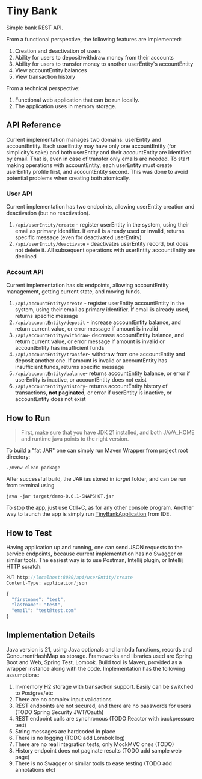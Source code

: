 # Tiny Bank

Simple bank REST API.

From a functional perspective, the following features are implemented:

1. Creation and deactivation of users
2. Ability for users to deposit/withdraw money from their accounts
3. Ability for users to transfer money to another userEntity's accountEntity
4. View accountEntity balances
5. View transaction history

From a technical perspective:

1. Functional web application that can be run locally.
2. The application uses in memory storage.

## API Reference

Current implementation manages two domains: userEntity and accountEntity. Each userEntity may have only one accountEntity (for simplicity’s
sake) and both userEntity and their accountEntity are identified by email. That is, even in case of transfer only emails are needed.
To start making operations with accountEntity, each userEntity must create userEntity profile first, and accountEntity second. This was done to
avoid potential problems when creating both atomically.

### User API

Current implementation has two endpoints, allowing userEntity creation and deactivation (but no reactivation).

1. `/api/userEntity/create` - register userEntity in the system, using their email as primary identifier. If email is already used
   or invalid, returns specific message (even for deactivated userEntity)
2. `/api/userEntity/deactivate` - deactivates userEntity record, but does not delete it. All subsequent operations with userEntity accountEntity
   are declined

### Account API

Current implementation has six endpoints, allowing accountEntity management, getting current state, and moving funds.

1. `/api/accountEntity/create` - register userEntity accountEntity in the system, using their email as primary identifier. If email is
   already used, returns specific message
2. `/api/accountEntity/deposit` - increase accountEntity balance, and return current value, or error message if amount is invalid
3. `/api/accountEntity/withdraw`- decrease accountEntity balance, and return current value, or error message if amount is invalid or
   accountEntity has insufficient funds
4. `/api/accountEntity/transfer`- withdraw from one accountEntity and deposit another one. If amount is invalid or accountEntity has
   insufficient funds, returns specific message
5. `/api/accountEntity/balance`- returns accountEntity balance, or error if userEntity is inactive, or accountEntity does not exist
6. `/api/accountEntity/history`- returns accountEntity history of transactions, **not paginated**, or error if userEntity is inactive, or
   accountEntity does not exist

## How to Run

> First, make sure that you have JDK 21 installed, and both JAVA_HOME and runtime java points to the right version.

To build a "fat JAR" one can simply run Maven Wrapper from project root directory:

```
./mvnw clean package
```

After successful build, the JAR ias stored in _target_ folder, and can be run from terminal using

```
java -jar target/demo-0.0.1-SNAPSHOT.jar
```

To stop the app, just use Ctrl+C, as for any other console program.
Another way to launch the app is simply run 
[TinyBankApplication](src/main/java/org/eam/tinybank/TinyBankApplication.java) from IDE.

## How to Test

Having application up and running, one can send JSON requests to the service endpoints, because current implementation
has no Swagger or similar tools. The easiest way is to use Postman, Intellij plugin, or Intellij HTTP scratch:

```js
PUT http://localhost:8080/api/userEntity/create
Content-Type: application/json

{
  "firstname": "test",
  "lastname": "test",
  "email": "test@test.com"
}
```

## Implementation Details

Java version is 21, using Java optionals and lambda functions, records and ConcurrentHashMap as storage. Frameworks and
libraries used are Spring Boot and Web, Spring Test, Lombok. Build tool is Maven, provided as a wrapper instance along
with the code.
Implementation has the following assumptions:

1. In-memory H2 storage with transaction support. Easily can be switched to Postgres/etc
2. There are no complex input validations
3. REST endpoints are not secured, and there are no passwords for users (TODO Spring Security JWT/Oauth)
4. REST endpoint calls are synchronous (TODO Reactor with backpressure test)
5. String messages are hardcoded in place
6. There is no logging (TODO add Lombok log)
7. There are no real integration tests, only MockMVC ones (TODO)
8. History endpoint does not paginate results (TODO add sample web page)
9. There is no Swagger or similar tools to ease testing (TODO add annotations etc)
